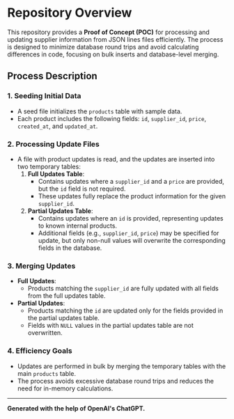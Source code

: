 # Repository Overview

This repository provides a **Proof of Concept (POC)** for processing and updating supplier information from JSON lines files efficiently. The process is designed to minimize database round trips and avoid calculating differences in code, focusing on bulk inserts and database-level merging.

## Process Description

### 1. Seeding Initial Data
- A seed file initializes the `products` table with sample data.
- Each product includes the following fields: `id`, `supplier_id`, `price`, `created_at`, and `updated_at`.

### 2. Processing Update Files
- A file with product updates is read, and the updates are inserted into two temporary tables:
  1. **Full Updates Table**:
     - Contains updates where a `supplier_id` and a `price` are provided, but the `id` field is not required.
     - These updates fully replace the product information for the given `supplier_id`.
  2. **Partial Updates Table**:
     - Contains updates where an `id` is provided, representing updates to known internal products.
     - Additional fields (e.g., `supplier_id`, `price`) may be specified for update, but only non-null values will overwrite the corresponding fields in the database.

### 3. Merging Updates
- **Full Updates**:
  - Products matching the `supplier_id` are fully updated with all fields from the full updates table.
- **Partial Updates**:
  - Products matching the `id` are updated only for the fields provided in the partial updates table.
  - Fields with `NULL` values in the partial updates table are not overwritten.

### 4. Efficiency Goals
- Updates are performed in bulk by merging the temporary tables with the main `products` table.
- The process avoids excessive database round trips and reduces the need for in-memory calculations.

---

**Generated with the help of OpenAI's ChatGPT.**
